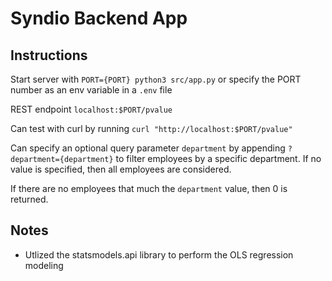 # Syndio Backend App

## Instructions
Start server with `PORT={PORT} python3 src/app.py` or specify the PORT number as an env variable in a `.env` file

REST endpoint `localhost:$PORT/pvalue`

Can test with curl by running `curl "http://localhost:$PORT/pvalue"`

Can specify an optional query parameter `department` by appending `?department={department}` to filter employees by a specific department. If no value is specified, then all employees are considered.

If there are no employees that much the `department` value, then 0 is returned.

## Notes
- Utlized the statsmodels.api library to perform the OLS regression modeling
